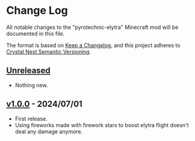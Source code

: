 # Change Log

All notable changes to the "pyrotechnic-elytra" Minecraft mod will be documented in this file.

The format is based on [Keep a Changelog](https://keepachangelog.com/en/1.0.0/),
and this project adheres to [Crystal Nest Semantic Versioning](https://crystalnest.it/#/versioning).

## [Unreleased]

- Nothing new.

## [v1.0.0] - 2024/07/01

- First release.
- Using fireworks made with firework stars to boost elytra flight doesn't deal any damage anymore.

[Unreleased]: https://github.com/crystal-nest/pyrotechnic-elytra
[README]: https://github.com/crystal-nest/pyrotechnic-elytra#readme

[v1.0.0]: https://github.com/crystal-nest/pyrotechnic-elytra/releases?q=1.0.0
